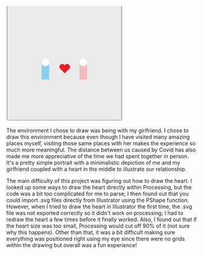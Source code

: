 ![](portraitscreenshot.png)

The environment I chose to draw was being with my girlfriend. I chose to draw this environment because even though I have visited many amazing places myself, visiting those same places with her makes the experience so much more meaningful. The distance between us caused by Covid has also made me more appreciative of the time we had spent together in person. It's a pretty simple portrait with a minimalistic depiction of me and my girlfriend coupled with a heart in the middle to illustrate our relationship.

The main difficulty of this project was figuring out how to draw the heart. I looked up some ways to draw the heart directly within Processing, but the code was a bit too complicated for me to parse; I then found out that you could import .svg files directly from Illustrator using the PShape function. However, when I tried to draw the heart in Illustrator the first time, the .svg file was not exported correctly so it didn't work on processing; I had to redraw the heart a few times before it finally worked. Also, I found out that if the heart size was too small, Processing would cut off 90% of it (not sure why this happens). Other than that, it was a bit difficult making sure everything was positioned right using my eye since there were no grids within the drawing but overall was a fun experience!
